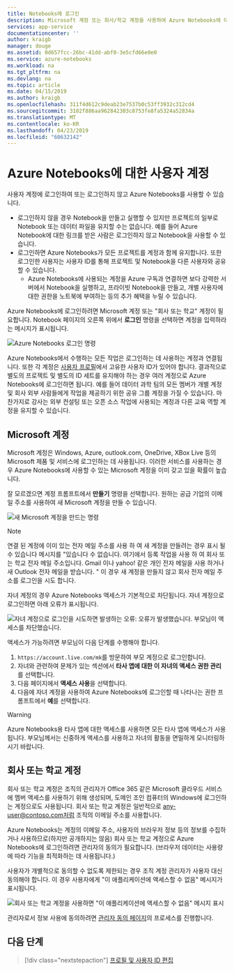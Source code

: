 ```yaml
---
title: Notebooks에 로그인
description: Microsoft 계정 또는 회사/학교 계정을 사용하여 Azure Notebooks에 대한 사용자 계정을 구성합니다.
services: app-service
documentationcenter: ''
author: kraigb
manager: douge
ms.assetid: 0d657fcc-26bc-41dd-abf0-3e5cfd66e0e0
ms.service: azure-notebooks
ms.workload: na
ms.tgt_pltfrm: na
ms.devlang: na
ms.topic: article
ms.date: 04/15/2019
ms.author: kraigb
ms.openlocfilehash: 311f4d612c9deab23e7537b0c53ff3932c312cd4
ms.sourcegitcommit: 3102f886aa962842303c8753fe8fa5324a52834a
ms.translationtype: MT
ms.contentlocale: ko-KR
ms.lasthandoff: 04/23/2019
ms.locfileid: "60632142"
---
```

# <a name="your-user-account-for-azure-notebooks"></a>Azure Notebooks에 대한 사용자 계정

사용자 계정에 로그인하여 또는 로그인하지 않고 Azure Notebooks를 사용할 수 있습니다.

- 로그인하지 않을 경우 Notebook을 만들고 실행할 수 있지만 프로젝트의 일부로 Notebook 또는 데이터 파일을 유지할 수는 없습니다. 예를 들어 Azure Notebook에 대한 링크를 받은 사람은 로그인하지 않고 Notebook을 사용할 수 있습니다.
- 로그인하면 Azure Notebooks가 모든 프로젝트를 계정과 함께 유지합니다. 또한 로그인한 사용자는 사용자 ID를 통해 프로젝트 및 Notebook을 다른 사용자와 공유할 수 있습니다.
  - Azure Notebooks에 사용되는 계정을 Azure 구독과 연결하면 보다 강력한 서버에서 Notebook을 실행하고, 프라이빗 Notebook을 만들고, 개별 사용자에 대한 권한을 노트북에 부여하는 등의 추가 혜택을 누릴 수 있습니다.

Azure Notebooks에 로그인하려면 Microsoft 계정 또는 "회사 또는 학교" 계정이 필요합니다. Notebook 페이지의 오른쪽 위에서 **로그인** 명령을 선택하면 계정을 입력하라는 메시지가 표시됩니다.

![Azure Notebooks 로그인 명령](media/accounts/sign-in-command.png)

Azure Notebooks에서 수행하는 모든 작업은 로그인하는 데 사용하는 계정과 연결됩니다. 또한 각 계정은 [사용자 프로필](azure-notebooks-user-profile.md)에서 고유한 사용자 ID가 있어야 합니다. 결과적으로 별도의 프로젝트 및 별도의 ID 세트를 유지해야 하는 경우 여러 계정으로 Azure Notebooks에 로그인하면 됩니다. 예를 들어 데이터 과학 팀의 모든 멤버가 개별 계정 및 회사 외부 사람들에게 작업을 제공하기 위한 공유 그룹 계정을 가질 수 있습니다. 마찬가지로 강사는 외부 컨설팅 또는 오픈 소스 작업에 사용되는 계정과 다른 교육 역할 계정을 유지할 수 있습니다.

## <a name="microsoft-accounts"></a>Microsoft 계정

Microsoft 계정은 Windows, Azure, outlook.com, OneDrive, XBox Live 등의 Microsoft 제품 및 서비스에 로그인하는 데 사용됩니다. 이러한 서비스를 사용하는 경우 Azure Notebooks에 사용할 수 있는 Microsoft 계정을 이미 갖고 있을 확률이 높습니다.

잘 모르겠으면 계정 프롬프트에서 **만들기** 명령을 선택합니다. 원하는 공급 기업의 이메일 주소를 사용하여 새 Microsoft 계정을 만들 수 있습니다.

![새 Microsoft 계정을 만드는 명령](media/accounts/create-new-microsoft-account.png)

> [!Note]
> 연결 된 계정에 이미 있는 전자 메일 주소를 사용 하 여 새 계정을 만들려는 경우 표시 될 수 있습니다 메시지를 "있습니다 수 없습니다. 여기에서 등록 작업을 사용 하 여 회사 또는 학교 전자 메일 주소입니다. Gmail 이나 yahoo! 같은 개인 전자 메일을 사용 하거나 새 Outlook 전자 메일을 받습니다. " 이 경우 새 계정을 만들지 않고 회사 전자 메일 주소를 로그인을 시도 합니다.

자녀 계정의 경우 Azure Notebooks 액세스가 기본적으로 차단됩니다. 자녀 계정으로 로그인하면 아래 오류가 표시됩니다.

![자녀 계정으로 로그인을 시도하면 발생하는 오류: 오류가 발생했습니다. 부모님이 액세스를 차단했습니다.](media/accounts/child-account-error.png)

액세스가 가능하려면 부모님이 다음 단계를 수행해야 합니다.

1. `https://account.live.com/mk`를 방문하여 부모 계정으로 로그인합니다.
1. 자녀와 관련하여 문제가 있는 섹션에서 **타사 앱에 대한 이 자녀의 액세스 권한 관리**를 선택합니다.
1. 다음 페이지에서 **액세스 사용**을 선택합니다.
1. 다음에 자녀 계정을 사용하여 Azure Notebooks에 로그인할 때 나타나는 권한 프롬프트에서 **예**를 선택합니다.

> [!Warning]
> Azure Notebooks용 타사 앱에 대한 액세스를 사용하면 모든 타사 앱에 액세스가 사용됩니다. 부모님께서는 신중하게 액세스를 사용하고 자녀의 활동을 면밀하게 모니터링하시기 바랍니다.

## <a name="work-or-school-accounts"></a>회사 또는 학교 계정

회사 또는 학교 계정은 조직의 관리자가 Office 365 같은 Microsoft 클라우드 서비스에 멤버 액세스를 사용하기 위해 생성되며, 도메인 조인 컴퓨터의 Windows에 로그인하는 계정으로도 사용됩니다. 회사 또는 학교 계정은 일반적으로 any-user@contoso.com처럼 조직의 이메일 주소를 사용합니다.

Azure Notebooks는 계정의 이메일 주소, 사용자의 브라우저 정보 등의 정보를 수집하거나 사용하므로(하지만 공개하지는 않음) 회사 또는 학교 계정으로 Azure Notebooks에 로그인하려면 관리자의 동의가 필요합니다. (브라우저 데이터는 사용량에 따라 기능을 최적화하는 데 사용됩니다.)

사용자가 개별적으로 동의할 수 없도록 제한되는 경우 조직 계정 관리자가 사용자 대신 동의해야 합니다. 이 경우 사용자에게 "이 애플리케이션에 액세스할 수 없음" 메시지가 표시됩니다.

![회사 또는 학교 계정을 사용하면 "이 애플리케이션에 액세스할 수 없음" 메시지 표시](media/accounts/consent-permissions-denied.png)

관리자로서 정보 사용에 동의하려면 [관리자 동의 페이지](https://notebooks.azure.com/account/adminConsent)의 프로세스를 진행합니다.

## <a name="next-steps"></a>다음 단계  

> [!div class="nextstepaction"]
> [프로필 및 사용자 ID 편집](azure-notebooks-user-profile.md)

